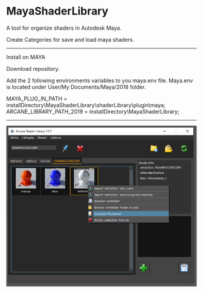 # MayaShaderLibrary
A tool for organize shaders in Autodesk Maya. 

Create Categories for save and load maya shaders.

----------------------------------

Install on MAYA

Download repository.

Add the 2 following environments variables to you maya.env file.
Maya.env is located under User/My Documents/Maya/2018 folder.

MAYA_PLUG_IN_PATH = installDirectory\MayaShaderLibrary\shaderLibrary\plugin\maya;
ARCANE_LIBRARY_PATH_2019 = installDirectory\MayaShaderLibrary;

----------------------------------
![ScreenShot](https://github.com/MaxRocamora/MayaShaderLibrary/blob/master/scripts/ui/screenshot/uiMenu.png)
